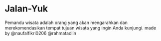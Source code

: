 # Jalan-Yuk
Pemandu wisata adalah orang yang akan mengarahkan dan merekomendasikan tempat tujuan wisata yang ingin Anda kunjungi.
made by
@naufalfikri0206
@rahmatadlin